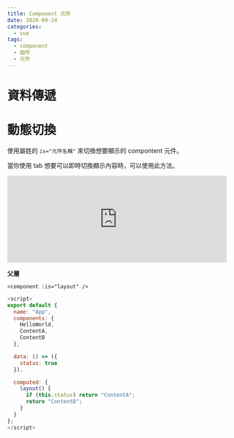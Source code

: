 ```yaml
---
title: Component 元件
date: 2020-09-24
categories:
  - vue
tags:
  - component
  - 組件
  - 元件
---
```


# 資料傳遞

# 動態切換

使用屬姓的 `is="元件名稱"` 來切換想要顯示的 compontent 元件。

當你使用 tab 想要可以即時切換顯示內容時，可以使用此方法。

<iframe src="https://codesandbox.io/embed/modern-pine-6q3qj?fontsize=14&hidenavigation=1&theme=dark"
     style="width:100%; height:200px; border:0; border-radius: 4px; overflow:hidden;"
     title="modern-pine-6q3qj"
     allow="accelerometer; ambient-light-sensor; camera; encrypted-media; geolocation; gyroscope; hid; microphone; midi; payment; usb; vr; xr-spatial-tracking"
     sandbox="allow-forms allow-modals allow-popups allow-presentation allow-same-origin allow-scripts"
   ></iframe>

**父層**

```vue
<component :is="layout" />
```

```js
<script>
export default {
  name: "App",
  components: {
    HelloWorld,
    ContentA,
    ContentB
  },

  data: () => ({
    status: true
  }),

  computed: {
    layout() {
      if (this.status) return "ContentA";
      return "ContentB";
    }
  }
};
</script>
```
